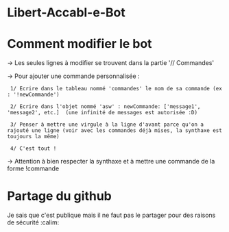 # Libert-Accabl-e-Bot


# Comment modifier le bot
 -> Les seules lignes à modifier se trouvent dans la partie '// Commandes'
 
 -> Pour ajouter une commande personnalisée :
     
     1/ Ecrire dans le tableau nommé 'commandes' le nom de sa commande (ex : '!newCommande')
     
     2/ Ecrire dans l'objet nommé 'asw' : newCommande: ['message1', 'message2', etc.]  (une infinité de messages est autorisée :D)
     
     3/ Penser à mettre une virgule à la ligne d'avant parce qu'on a rajouté une ligne (voir avec les commandes déjà mises, la synthaxe est toujours la même)
     
     4/ C'est tout !
 
 -> Attention à bien respecter la synthaxe et à mettre une commande de la forme !commande
 
 
 # Partage du github
 Je sais que c'est publique mais il ne faut pas le partager pour des raisons de sécurité :calim:
